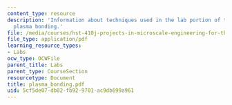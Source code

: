 ```yaml
---
content_type: resource
description: 'Information about techniques used in the lab portion of this class:
  plasma bonding.'
file: /media/courses/hst-410j-projects-in-microscale-engineering-for-the-life-sciences-spring-2007/5cf5de07db02fb929701ac9db699a961_plasma_bonding.pdf
file_type: application/pdf
learning_resource_types:
- Labs
ocw_type: OCWFile
parent_title: Labs
parent_type: CourseSection
resourcetype: Document
title: plasma_bonding.pdf
uid: 5cf5de07-db02-fb92-9701-ac9db699a961
---
```

